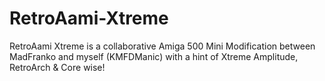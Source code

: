 # RetroAami-Xtreme
RetroAami Xtreme is a collaborative Amiga 500 Mini Modification between MadFranko and myself (KMFDManic) with a hint of Xtreme Amplitude, RetroArch &amp; Core wise!
